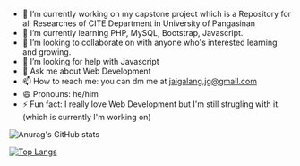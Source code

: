 
- 🔭 I’m currently working on my capstone project which is a Repository for all Researches of CITE Department in University of Pangasinan
- 🌱 I’m currently learning PHP, MySQL, Bootstrap, Javascript.
- 👯 I’m looking to collaborate on with anyone who's interested learning and growing.
- 🤔 I’m looking for help with Javascript
- 💬 Ask me about Web Development
- 📫 How to reach me: you can dm me at jaigalang.jg@gmail.com
- 😄 Pronouns: he/him
- ⚡ Fun fact: I really love Web Development but I'm still strugling with it. (which is currently I'm working on)

![Anurag's GitHub stats](https://github-readme-stats.vercel.app/api?username=JairusGalang&show_icons=true&theme=radical)

[![Top Langs](https://github-readme-stats.vercel.app/api/top-langs/?username=JairusGalang&layout=compact&theme=radical)](https://github.com/anuraghazra/github-readme-stats)


